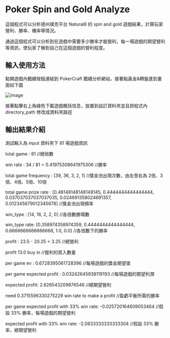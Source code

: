 # Poker Spin and Gold Analyze

這個程式可以分析德州撲克平台 Natural8 的 spin and gold 遊戲結果，計算玩家營利、勝率、機率等情況。

通過這個程式可以分析到在遊戲中需要多少勝率才能營利，每一場遊戲的期望營利等資訊，使玩家了解到自己在這個遊戲的營利程度。

## 輸入使用方法

點開遊戲內戰績按鈕連結到 PokerCraft 戰績分析網站，接著點黃金&轉盤進到畫面如下圖

![image](https://github.com/kenchang890410/poker-spin-and-gold-analyze/blob/203c7d7ecb796474a5723a2e5dba87f717323672/PokerCraft.png)

接著點擊右上角綠色下載遊戲概括信息，放置到自訂資料夾並且把程式內 directory_path 修改成資料夾路徑

## 輸出結果介紹

測試輸入為 input 資料夾下 81 場遊戲資訊

total game :  81 //總局數

win rate : 34 / 81 = 0.41975308641975306 //勝率

total game frequency :  [39, 36, 3, 2, 1] //獎金池出現次數，由左至右為 2倍、3倍、4倍、5倍、10倍

total game prize rate :  [0.48148148148148145, 0.4444444444444444, 0.037037037037037035, 0.024691358024691357, 0.012345679012345678] //獎金池出現頻率

win_type :  [14, 16, 2, 2, 0] //各倍數勝場數

win_type rate:  [0.358974358974359, 0.4444444444444444, 0.6666666666666666, 1.0, 0.0] //各倍數下的勝率

profit : 23.5 - 20.25 = 3.25 //總營利

profit 13.0 buy in //營利的買入數量

per game ev :  0.6728395061728396 //每場遊戲的獎金期望值

per game expected profit :  0.03242645938119193 //每場遊戲的期望利潤

expected profit:  2.626543209876546 //總期望營利

need 0.3715596330275229 win rate to make a profit //盈虧平衡所需的勝率

per game expected profit with 33% win rate:  -0.025720164609053464 //假設 33% 勝率，每場遊戲的期望營利

expected profit with 33% win rate:  -2.0833333333333304 //假設 33% 勝率，總期望營利

